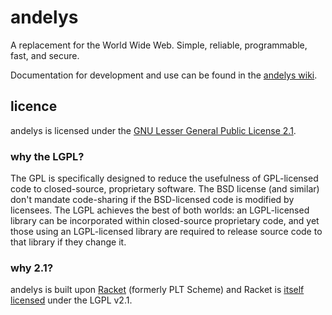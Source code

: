 # andelys

A replacement for the World Wide Web.  Simple, reliable, programmable, fast, and secure.

Documentation for development and use can be found in the [andelys wiki](https://github.com/duncan-bayne/andelys/wiki).

## licence

andelys is licensed under the [GNU Lesser General Public License 2.1](https://www.gnu.org/licenses/lgpl-2.1.html).

### why the LGPL?

The GPL is specifically designed to reduce the usefulness of GPL-licensed code to closed-source, proprietary software. The BSD license (and similar) don't mandate code-sharing if the BSD-licensed code is modified by licensees. The LGPL achieves the best of both worlds: an LGPL-licensed library can be incorporated within closed-source proprietary code, and yet those using an LGPL-licensed library are required to release source code to that library if they change it.

### why 2.1?

andelys is built upon [Racket](http://racket-lang.org/) (formerly PLT Scheme) and Racket is [itself licensed](http://download.racket-lang.org/license.html) under the LGPL v2.1.
